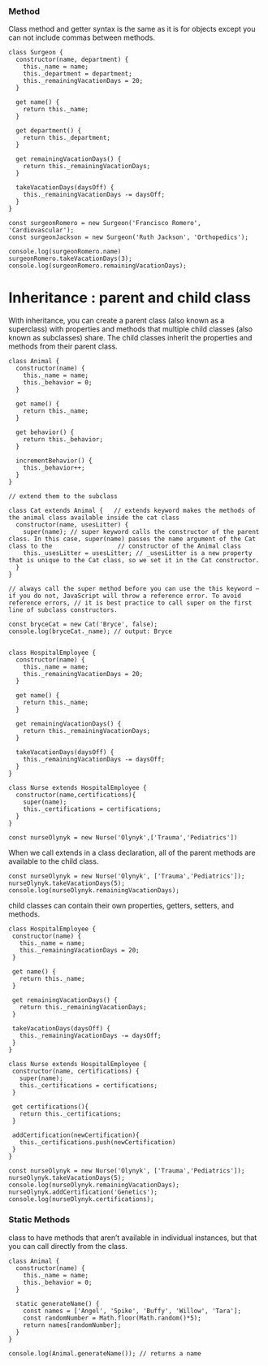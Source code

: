 

### Method 
Class method and getter syntax is the same as it is for objects except you can not include commas between methods.

```
class Surgeon {
  constructor(name, department) {
    this._name = name;
    this._department = department;
    this._remainingVacationDays = 20;
  }
  
  get name() {
    return this._name;
  }
  
  get department() {
    return this._department;
  }
  
  get remainingVacationDays() {
    return this._remainingVacationDays;
  }
  
  takeVacationDays(daysOff) {
    this._remainingVacationDays -= daysOff;
  }
}

const surgeonRomero = new Surgeon('Francisco Romero', 'Cardiovascular');
const surgeonJackson = new Surgeon('Ruth Jackson', 'Orthopedics');

console.log(surgeonRomero.name)
surgeonRomero.takeVacationDays(3);
console.log(surgeonRomero.remainingVacationDays);

```

# Inheritance : parent and child class
With inheritance, you can create a parent class (also known as a superclass) with properties and methods that multiple child classes (also known as subclasses) share. The child classes inherit the properties and methods from their parent class.

```
class Animal {
  constructor(name) {
    this._name = name;
    this._behavior = 0;
  }
 
  get name() {
    return this._name;
  }
 
  get behavior() {
    return this._behavior;
  }
 
  incrementBehavior() {
    this._behavior++;
  }
} 

// extend them to the subclass

class Cat extends Animal {   // extends keyword makes the methods of the animal class available inside the cat class
  constructor(name, usesLitter) {
    super(name); // super keyword calls the constructor of the parent class. In this case, super(name) passes the name argument of the Cat class to the                  // constructor of the Animal class
    this._usesLitter = usesLitter; // _usesLitter is a new property that is unique to the Cat class, so we set it in the Cat constructor.
  }
}

// always call the super method before you can use the this keyword — if you do not, JavaScript will throw a reference error. To avoid reference errors, // it is best practice to call super on the first line of subclass constructors.

const bryceCat = new Cat('Bryce', false); 
console.log(bryceCat._name); // output: Bryce


```

```
class HospitalEmployee {
  constructor(name) {
    this._name = name;
    this._remainingVacationDays = 20;
  }
  
  get name() {
    return this._name;
  }
  
  get remainingVacationDays() {
    return this._remainingVacationDays;
  }
  
  takeVacationDays(daysOff) {
    this._remainingVacationDays -= daysOff;
  }
}

class Nurse extends HospitalEmployee {
  constructor(name,certifications){
    super(name);
    this._certifications = certifications;
  }
}

const nurseOlynyk = new Nurse('Olynyk',['Trauma','Pediatrics'])
```

When we call extends in a class declaration, all of the parent methods are available to the child class.

```
const nurseOlynyk = new Nurse('Olynyk', ['Trauma','Pediatrics']);
nurseOlynyk.takeVacationDays(5);
console.log(nurseOlynyk.remainingVacationDays);
```

 child classes can contain their own properties, getters, setters, and methods.
 
 ```
 class HospitalEmployee {
  constructor(name) {
    this._name = name;
    this._remainingVacationDays = 20;
  }
  
  get name() {
    return this._name;
  }
  
  get remainingVacationDays() {
    return this._remainingVacationDays;
  }
  
  takeVacationDays(daysOff) {
    this._remainingVacationDays -= daysOff;
  }
}

class Nurse extends HospitalEmployee {
  constructor(name, certifications) {
    super(name);
    this._certifications = certifications;
  } 

  get certifications(){
    return this._certifications;
  }

  addCertification(newCertification){
    this._certifications.push(newCertification)
  }
}

const nurseOlynyk = new Nurse('Olynyk', ['Trauma','Pediatrics']);
nurseOlynyk.takeVacationDays(5);
console.log(nurseOlynyk.remainingVacationDays);
nurseOlynyk.addCertification('Genetics');
console.log(nurseOlynyk.certifications);
 ```
### Static Methods
class to have methods that aren’t available in individual instances, but that you can call directly from the class.

```
class Animal {
  constructor(name) {
    this._name = name;
    this._behavior = 0;
  }
 
  static generateName() {
    const names = ['Angel', 'Spike', 'Buffy', 'Willow', 'Tara'];
    const randomNumber = Math.floor(Math.random()*5);
    return names[randomNumber];
  }
} 

console.log(Animal.generateName()); // returns a name
```
